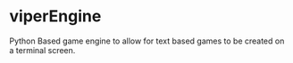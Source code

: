# viperEngine

Python Based game engine to allow for text based games to be created on a terminal screen. 
